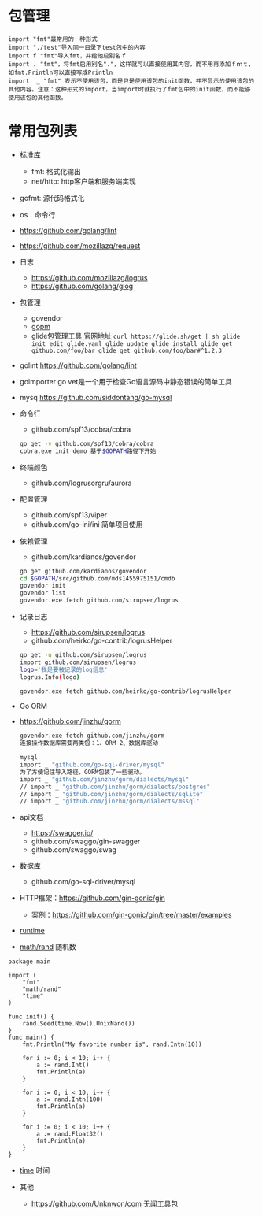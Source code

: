 # 包管理
```
import "fmt"最常用的一种形式
import "./test"导入同一目录下test包中的内容
import f "fmt"导入fmt，并给他启别名ｆ
import . "fmt"，将fmt启用别名"."，这样就可以直接使用其内容，而不用再添加ｆｍｔ，如fmt.Println可以直接写成Println
import  _ "fmt" 表示不使用该包，而是只是使用该包的init函数，并不显示的使用该包的其他内容。注意：这种形式的import，当import时就执行了fmt包中的init函数，而不能够使用该包的其他函数。
```
# 常用包列表
- 标准库
  - fmt: 格式化输出
  - net/http: http客户端和服务端实现
- gofmt: 源代码格式化
- os：命令行
- https://github.com/golang/lint
- https://github.com/mozillazg/request
- 日志
  - https://github.com/mozillazg/logrus
  - https://github.com/golang/glog
- 包管理
	- govendor
	- [gopm](https://gopm.io/)
	- glide包管理工具
			[官网地址](https://glide.sh/)
			```
			curl https://glide.sh/get | sh
			glide init
			edit glide.yaml
			glide update
			glide install
			glide get github.com/foo/bar
			glide get github.com/foo/bar#^1.2.3
			```
- golint
https://github.com/golang/lint
- goimporter
go vet是一个用于检查Go语言源码中静态错误的简单工具
- mysq
https://github.com/siddontang/go-mysql
- 命令行
	- github.com/spf13/cobra/cobra
	``` bash
	go get -v github.com/spf13/cobra/cobra
	cobra.exe init demo 基于$GOPATH路径下开始
	```
- 终端颜色
	- github.com/logrusorgru/aurora

- 配置管理
	- github.com/spf13/viper
  - github.com/go-ini/ini 简单项目使用
- 依赖管理
	- github.com/kardianos/govendor
	``` bash
	go get github.com/kardianos/govendor
	cd $GOPATH/src/github.com/mds1455975151/cmdb
	govendor init
	govendor list
	govendor.exe fetch github.com/sirupsen/logrus  
	```
- 记录日志
  - https://github.com/sirupsen/logrus
  - github.com/heirko/go-contrib/logrusHelper
  ``` bash
  go get -u github.com/sirupsen/logrus
  import github.com/sirupsen/logrus
  logo='我是要被记录的log信息'
  logrus.Info(logo)

  govendor.exe fetch github.com/heirko/go-contrib/logrusHelper
  ```
 - Go ORM
  - https://github.com/jinzhu/gorm
	``` bash
	govendor.exe fetch github.com/jinzhu/gorm
	连接操作数据库需要两类包：1、ORM 2、数据库驱动

	mysql
	import _ "github.com/go-sql-driver/mysql"
	为了方便记住导入路径，GORM包装了一些驱动。
	import _ "github.com/jinzhu/gorm/dialects/mysql"
	// import _ "github.com/jinzhu/gorm/dialects/postgres"
	// import _ "github.com/jinzhu/gorm/dialects/sqlite"
	// import _ "github.com/jinzhu/gorm/dialects/mssql"
	```
- api文档
  - https://swagger.io/
  - github.com/swaggo/gin-swagger
  - github.com/swaggo/swag
- 数据库
	- github.com/go-sql-driver/mysql
- HTTP框架：https://github.com/gin-gonic/gin
  - 案例：https://github.com/gin-gonic/gin/tree/master/examples
- [runtime](https://golang.org/pkg/runtime/)
- [math/rand](#) 随机数
```
package main

import (
	"fmt"
	"math/rand"
	"time"
)

func init() {
	rand.Seed(time.Now().UnixNano())
}
func main() {
	fmt.Println("My favorite number is", rand.Intn(10))

	for i := 0; i < 10; i++ {
		a := rand.Int()
		fmt.Println(a)
	}

	for i := 0; i < 10; i++ {
		a := rand.Intn(100)
		fmt.Println(a)
	}

	for i := 0; i < 10; i++ {
		a := rand.Float32()
		fmt.Println(a)
	}
}

```
- [time]() 时间

- 其他
  - https://github.com/Unknwon/com 无闻工具包
